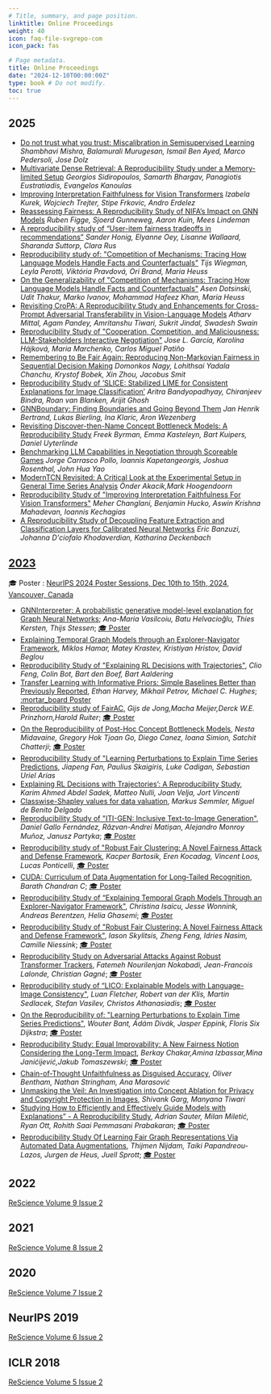 ```yaml
---
# Title, summary, and page position.
linktitle: Online Proceedings
weight: 40
icon: faq-file-svgrepo-com
icon_pack: fas

# Page metadata.
title: Online Proceedings
date: "2024-12-10T00:00:00Z"
type: book # Do not modify.
toc: true
---
```


## 2025

- [Do not trust what you trust: Miscalibration in Semisupervised Learning](https://openreview.net/forum?id=1WqLLYgBNt) _Shambhavi Mishra, Balamurali Murugesan, Ismail Ben Ayed, Marco Pedersoli, Jose Dolz_
- [Multivariate Dense Retrieval: A Reproducibility Study under a Memory-limited Setup](https://openreview.net/forum?id=wF3ZtSlOcT) _Georgios Sidiropoulos, Samarth Bhargav, Panagiotis Eustratiadis, Evangelos Kanoulas_
- [Improving Interpretation Faithfulness for Vision Transformers](https://openreview.net/forum?id=Z0DhgU8fBt) _Izabela Kurek, Wojciech Trejter, Stipe Frkovic, Andro Erdelez_
- [Reassessing Fairness: A Reproducibility Study of NIFA’s Impact on GNN Models](https://openreview.net/forum?id=l5fXUKi8GO) _Ruben Figge, Sjoerd Gunneweg, Aaron Kuin, Mees Lindeman_
- [A reproducibility study of “User-item fairness tradeoffs in recommendations”](https://openreview.net/forum?id=vltzxxhzLU) _Sander Honig, Elyanne Oey, Lisanne Wallaard, Sharanda Suttorp, Clara Rus_
- [Reproducibility study of: "Competition of Mechanisms: Tracing How Language Models Handle Facts and Counterfactuals"](https://openreview.net/forum?id=VCG6j3tcAA&) _Tijs Wiegman, Leyla Perotti, Viktória Pravdová, Ori Brand, Maria Heuss_
- [On the Generalizability of "Competition of Mechanisms: Tracing How Language Models Handle Facts and Counterfactuals"](https://openreview.net/forum?id=15keyzQj9h) _Asen Dotsinski, Udit Thakur, Marko Ivanov, Mohammad Hafeez Khan, Maria Heuss_
- [Revisiting CroPA: A Reproducibility Study and Enhancements for Cross-Prompt Adversarial Transferability in Vision-Language Models](https://openreview.net/forum?id=5L90cl0xtf) _Atharv Mittal, Agam Pandey, Amritanshu Tiwari, Sukrit Jindal, Swadesh Swain_
- [Reproducibility Study of "Cooperation, Competition, and Maliciousness: LLM-Stakeholders Interactive Negotiation"](https://openreview.net/forum?id=MTrhFmkC45) _Jose L. García, Karolína Hájková, Maria Marchenko, Carlos Miguel Patiño_
- [Remembering to Be Fair Again: Reproducing Non-Markovian Fairness in Sequential Decision Making](https://openreview.net/forum?id=H6DtMcZf5s) _Domonkos Nagy, Lohithsai Yadala Chanchu, Krystof Bobek, Xin Zhou, Jacobus Smit_
- [Reproducibility Study of ’SLICE: Stabilized LIME for Consistent Explanations for Image Classification’](https://openreview.net/forum?id=vKUPXuEzj8) _Aritra Bandyopadhyay, Chiranjeev Bindra, Roan van Blanken, Arijit Ghosh_
- [GNNBoundary: Finding Boundaries and Going Beyond Them](https://openreview.net/forum?id=kEUvWFHEsn) _Jan Henrik Bertrand, Lukas Bierling, Ina Klaric, Aron Wezenberg_
- [Revisiting Discover-then-Name Concept Bottleneck Models: A Reproducibility Study](https://openreview.net/forum?id=946cT3Jsq5) _Freek Byrman, Emma Kasteleyn, Bart Kuipers, Daniel Uyterlinde_
- [Benchmarking LLM Capabilities in Negotiation through Scoreable Games](https://openreview.net/forum?id=BVH81SAAh2) _Jorge Carrasco Pollo, Ioannis Kapetangeorgis, Joshua Rosenthal, John Hua Yao_
- [ModernTCN Revisited: A Critical Look at the Experimental Setup in General Time Series Analysis](https://openreview.net/forum?id=R20kKdWmVZ) _Önder Akacik,Mark Hoogendoorn_
- [Reproducibility Study of "Improving Interpretation Faithfulness For Vision Transformers"](https://openreview.net/forum?id=a0rytDAGUD) _Meher Changlani, Benjamin Hucko, Aswin Krishna Mahadevan, Ioannis Kechagias_
- [A Reproducibility Study of Decoupling Feature Extraction and Classification Layers for Calibrated Neural Networks](https://openreview.net/forum?id=5Hwzd48ILf) _Eric Banzuzi, Johanna D'ciofalo Khodaverdian, Katharina Deckenbach_

## [2023](/proceedings/mlrc2023/)

:mortar_board: Poster :
[NeurIPS 2024 Poster Sessions, Dec 10th to 15th, 2024, Vancouver, Canada](https://neurips.cc/)

- [GNNInterpreter: A probabilistic generative model-level explanation for Graph
  Neural Networks](https://openreview.net/forum?id=8cYcR23WUo); _Ana-Maria
  Vasilcoiu, Batu Helvacioğlu, Thies Kersten, Thijs Stessen_;
  [:mortar_board: Poster](https://neurips.cc/virtual/2024/poster/99329)
- [Explaining
  Temporal Graph Models through an Explorer-Navigator Framework](https://openreview.net/forum?id=FI1XvwpchC),
  _Miklos Hamar, Matey Krastev, Kristiyan Hristov, David Beglou_
- [Reproducibility Study of
  "Explaining RL Decisions with Trajectories"](https://openreview.net/forum?id=JQoWmeNaC2),
  _Clio Feng, Colin Bot, Bart den Boef, Bart Aaldering_
- [Transfer Learning with
  Informative Priors: Simple Baselines Better than Previously Reported](https://openreview.net/forum?id=BbvSU02jLg),
  _Ethan Harvey, Mikhail Petrov, Michael C. Hughes_;
  [:mortar_board Poster](https://neurips.cc/virtual/2024/poster/99332)
- [Reproducibility study of FairAC](https://openreview.net/forum?id=ccDi5jtSF7),
  _Gijs de Jong,Macha Meijer,Derck W.E. Prinzhorn,Harold Ruiter_;
  [:mortar_board: Poster](https://neurips.cc/virtual/2024/poster/99333)
- [On the Reproducibility of Post-Hoc Concept Bottleneck Models](https://openreview.net/forum?id=8UfhCZjOV7),
  _Nesta Midavaine, Gregory Hok Tjoan Go, Diego Canez, Ioana Simion, Satchit
  Chatterji_;
  [:mortar_board: Poster](https://neurips.cc/virtual/2024/poster/99334)
- [Reproducibility Study of "Learning Perturbations to Explain Time Series
  Predictions](https://openreview.net/forum?id=fCNqD2IuoD), _Jiapeng Fan,
  Paulius Skaigiris, Luke Cadigan, Sebastian Uriel Arias_
- [Explaining
  RL Decisions with Trajectories’: A Reproducibility Study](https://openreview.net/forum?id=QdeBbK5CSh),
  _Karim Ahmed Abdel Sadek, Matteo Nulli, Joan Velja, Jort Vincenti_
- [Classwise-Shapley values for data
  valuation](https://openreview.net/forum?id=srFEYJkqD7), _Markus Semmler,
  Miguel de Benito Delgado_
- [Reproducibility Study of "ITI-GEN: Inclusive Text-to-Image
  Generation"](https://openreview.net/forum?id=d3Vj360Wi2), _Daniel Gallo
  Fernández, Răzvan-Andrei Matișan, Alejandro Monroy Muñoz, Janusz Partyka_;
  [:mortar_board: Poster](https://neurips.cc/virtual/2024/poster/99338)
- [Reproducibility study of "Robust Fair Clustering: A Novel Fairness Attack and
  Defense Framework](https://openreview.net/forum?id=Xu1sEPhjqH), _Kacper
  Bartosik, Eren Kocadag, Vincent Loos, Lucas Ponticelli_,
  [:mortar_board: Poster](https://neurips.cc/virtual/2024/poster/99339)
- [CUDA: Curriculum of Data Augmentation for Long‐Tailed
  Recognition](https://openreview.net/forum?id=Wm6d44I8St), _Barath Chandran C_;
  [:mortar_board: Poster](https://neurips.cc/virtual/2024/poster/99340)
- [Reproducibility Study of “Explaining Temporal Graph Models Through an
  Explorer-Navigator Framework"](https://openreview.net/forum?id=9M2XqvH2SB),
  _Christina Isaicu, Jesse Wonnink, Andreas Berentzen, Helia Ghasemi_;
  [:mortar_board: Poster](https://neurips.cc/virtual/2024/poster/99341)
- [Reproducibility
  Study of "Robust Fair Clustering: A Novel Fairness Attack and Defense
  Framework"](https://openreview.net/forum?id=H1hLNjwrGy), _Iason Skylitsis,
  Zheng Feng, Idries Nasim, Camille Niessink_;
  [:mortar_board: Poster](https://neurips.cc/virtual/2024/poster/99342)
- [Reproducibility Study on Adversarial Attacks Against Robust Transformer
  Trackers](https://openreview.net/forum?id=FEEKR0Vl9s), _Fatemeh Nourilenjan
  Nokabadi, Jean-Francois Lalonde, Christian Gagné_;
  [:mortar_board: Poster](https://neurips.cc/virtual/2024/poster/99343)
- [Reproducibility study of “LICO: Explainable Models with
  Language-Image Consistency"](https://openreview.net/forum?id=Mf1H8X5DVb),
  _Luan Fletcher, Robert van der Klis, Martin Sedlacek, Stefan Vasilev, Christos
  Athanasiadis_;
  [:mortar_board: Poster](https://neurips.cc/virtual/2024/poster/99344)
- [On the Reproducibility of: "Learning Perturbations to Explain Time Series
  Predictions"](https://openreview.net/forum?id=nPZgtpfgIx), _Wouter Bant, Ádám
  Divák, Jasper Eppink, Floris Six Dijkstra_;
  [:mortar_board: Poster](https://neurips.cc/virtual/2024/poster/99345)
- [Reproducibility Study: Equal Improvability: A New Fairness Notion Considering
  the Long-Term Impact](https://openreview.net/forum?id=Yj8fUQGXXL), _Berkay
  Chakar,Amina Izbassar,Mina Janićijević,Jakub Tomaszewski_;
  [:mortar_board: Poster](https://neurips.cc/virtual/2024/poster/99346)
- [Chain-of-Thought
  Unfaithfulness as Disguised Accuracy](https://openreview.net/forum?id=ydcrP55u2e),
  _Oliver Bentham, Nathan Stringham, Ana Marasović_
- [Unmasking the Veil: An Investigation into
  Concept Ablation for Privacy and Copyright Protection in Images](https://openreview.net/forum?id=TYYApLzjaQ),
  _Shivank Garg, Manyana Tiwari_
- [Studying How to Efficiently and Effectively Guide Models with Explanations” -
  A Reproducibility Study](https://openreview.net/forum?id=9ZzASCVhDF), _Adrian
  Sauter, Milan Miletić, Ryan Ott, Rohith Saai Pemmasani Prabakaran_;
  [:mortar_board: Poster](https://neurips.cc/virtual/2024/poster/99349)
- [Reproducibility Study Of Learning Fair Graph Representations Via Automated
  Data Augmentations](https://openreview.net/forum?id=4WiqHopXQX), _Thijmen
  Nijdam, Taiki Papandreou-Lazos, Jurgen de Heus, Juell Sprott_;
  [:mortar_board: Poster](https://neurips.cc/virtual/2024/poster/99350)

## 2022

[ReScience Volume 9 Issue 2](https://rescience.github.io/read/#volume-9-2023)

## 2021

[ReScience Volume 8 Issue 2](https://rescience.github.io/read/#volume-8-2022)

## 2020

[ReScience Volume 7 Issue 2](https://rescience.github.io/read/#volume-7-2021)

## NeurIPS 2019

[ReScience Volume 6 Issue 2](https://rescience.github.io/read/#volume-6-2020)

## ICLR 2018

[ReScience Volume 5 Issue 2](https://rescience.github.io/read/#volume-5-2019)

